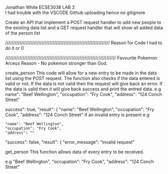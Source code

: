 Jonathan White ECSE3038 LAB 2  
I had trouble with the VSCODE Github uploading hence no gitignore

Create an API that implement a POST request handler to add new people to the existing data list and a 
GET request handler that will show all added data of the person list


//////////////////////////////////////////////////////////////////
Reason for Code 
I had to do it or 0


//////////////////////////////////////////////////////////////////////
Favourite Pokemon 
Arceus 
Reason - No pokemon stronger than God.  


create_person 
This code will allow for a new entry to be made in the data list using the POST request. 
The function also checks if the data entered is valid or not. 
If the data is not valid then the request will give back an error. 
If the data is valid then it will give back success and print the entred data. 
e.g 
name": "Beef Wellington",
	"occupation": "Fry Cook",
	"address": "124 Conch Street" 

 success": true,
	"result": {
		"name": "Beef Wellington",
		"occupation": "Fry Cook",
		"address": "124 Conch Street" 
  if an invalid entry is present e.g

  	"name": "Beef Wellington",
	"occupation": "Fry Cook",
	"address": "" 

 "success": false,
"result": {
"error_message": "invalid request"

get_person 
This function allows data of every entry to be received.  

e.g 
"Beef Wellington",
"occupation": "Fry Cook",
"address": "124 Conch Street" 


